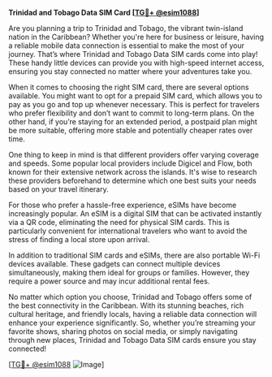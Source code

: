 **Trinidad and Tobago Data SIM Card [[TG💪+ @esim1088](https://t.me/s/esim1088)]**

Are you planning a trip to Trinidad and Tobago, the vibrant twin-island nation in the Caribbean? Whether you're here for business or leisure, having a reliable mobile data connection is essential to make the most of your journey. That’s where Trinidad and Tobago Data SIM cards come into play! These handy little devices can provide you with high-speed internet access, ensuring you stay connected no matter where your adventures take you.

When it comes to choosing the right SIM card, there are several options available. You might want to opt for a prepaid SIM card, which allows you to pay as you go and top up whenever necessary. This is perfect for travelers who prefer flexibility and don’t want to commit to long-term plans. On the other hand, if you’re staying for an extended period, a postpaid plan might be more suitable, offering more stable and potentially cheaper rates over time.

One thing to keep in mind is that different providers offer varying coverage and speeds. Some popular local providers include Digicel and Flow, both known for their extensive network across the islands. It's wise to research these providers beforehand to determine which one best suits your needs based on your travel itinerary.

For those who prefer a hassle-free experience, eSIMs have become increasingly popular. An eSIM is a digital SIM that can be activated instantly via a QR code, eliminating the need for physical SIM cards. This is particularly convenient for international travelers who want to avoid the stress of finding a local store upon arrival.

In addition to traditional SIM cards and eSIMs, there are also portable Wi-Fi devices available. These gadgets can connect multiple devices simultaneously, making them ideal for groups or families. However, they require a power source and may incur additional rental fees.

No matter which option you choose, Trinidad and Tobago offers some of the best connectivity in the Caribbean. With its stunning beaches, rich cultural heritage, and friendly locals, having a reliable data connection will enhance your experience significantly. So, whether you’re streaming your favorite shows, sharing photos on social media, or simply navigating through new places, Trinidad and Tobago Data SIM cards ensure you stay connected!

[[TG💪+ @esim1088](https://t.me/s/esim1088) ![Image](https://i.postimg.cc/Y0z9fWf4/image.png)]